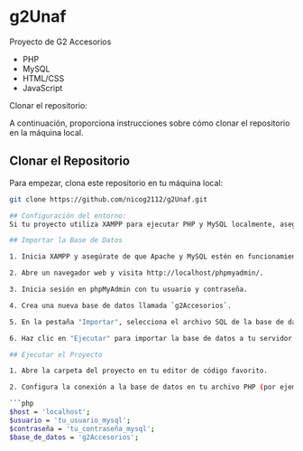 # g2Unaf
Proyecto de G2 Accesorios 
- PHP
- MySQL
- HTML/CSS
- JavaScript

Clonar el repositorio:

A continuación, proporciona instrucciones sobre cómo clonar el repositorio en la máquina local.

## Clonar el Repositorio

Para empezar, clona este repositorio en tu máquina local:

```bash
git clone https://github.com/nicog2112/g2Unaf.git

## Configuración del entorno:
Si tu proyecto utiliza XAMPP para ejecutar PHP y MySQL localmente, asegúrate de que XAMPP esté instalado y en funcionamiento. También es importante que tengas MySQL configurado en XAMPP.

## Importar la Base de Datos

1. Inicia XAMPP y asegúrate de que Apache y MySQL estén en funcionamiento.

2. Abre un navegador web y visita http://localhost/phpmyadmin/.

3. Inicia sesión en phpMyAdmin con tu usuario y contraseña.

4. Crea una nueva base de datos llamada `g2Accesorios`.

5. En la pestaña "Importar", selecciona el archivo SQL de la base de datos proporcionado en el repositorio (puede estar en una carpeta como `database`).

6. Haz clic en "Ejecutar" para importar la base de datos a tu servidor MySQL local.

## Ejecutar el Proyecto

1. Abre la carpeta del proyecto en tu editor de código favorito.

2. Configura la conexión a la base de datos en tu archivo PHP (por ejemplo, `config.php`) utilizando las credenciales correctas.

```php
$host = 'localhost';
$usuario = 'tu_usuario_mysql';
$contraseña = 'tu_contraseña_mysql';
$base_de_datos = 'g2Accesorios';
